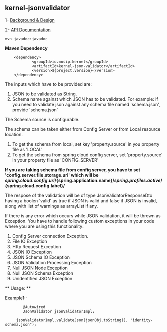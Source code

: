 ## kernel-jsonvalidator

 1- [Background & Design](../../design/kernel/kernel-jsonvalidator.md)
 


 2- [API Documentation <TBA>](TBA)
 
 
 ```
 mvn javadoc:javadoc

 ```
 

 
 
**Maven Dependency**

```
	<dependency>
			<groupId>io.mosip.kernel</groupId>
			<artifactId>kernel-json-validator</artifactId>
			<version>${project.version}</version>
	</dependency>

```

The inputs which have to be provided are:

1. JSON to be validated as String.
2. Schema name against which JSON has to be validated.
   For example: if you need to validate json against any schema file named 'schema.json', provide 'schema.json' 

The Schema source is configurable.

The schema can be taken either from Config Server or from Local resource location.
1. To get the schema from local, set key 'property.source' in you property file as 'LOCAL'
2. To get the schema from spring cloud config server, set 'property.source' in your property file as 'CONFIG_SERVER'

**If you are taking schema file from config server, you have to set 'config.server.file.storage.uri' which will be ${spring.cloud.config.uri}/${spring.application.name}/${spring.profiles.active}/${spring.cloud.config.label}/**

The respose of the validation will be of type JsonValidatorResponseDto having a boolen 'valid' as true if JSON is valid and false if JSON is invalid, along with list of warnings as arrayList if any.

If there is any error which occurs while JSON validation, it will be thrown as Exception. 
You have to handle following custom exceptions in your code where you are using this functionality:

1. Config Server connection Exception.
2. File IO Exception
3. Http Request Exception
4. JSON IO Exception
5. JSON Schema IO Exception
6. JSON Validation Processing Exception
7. Null JSON Node Exception
8. Null JSON Schema Exception
9. Unidentified JSON Exception


** Usage: **

Example1:-

```
		@Autowired
		JsonValidator jsonValidatorImpl;
		
     jsonValidatorImpl.validateJson(jsonObj.toString(), "identity-schema.json");

```
